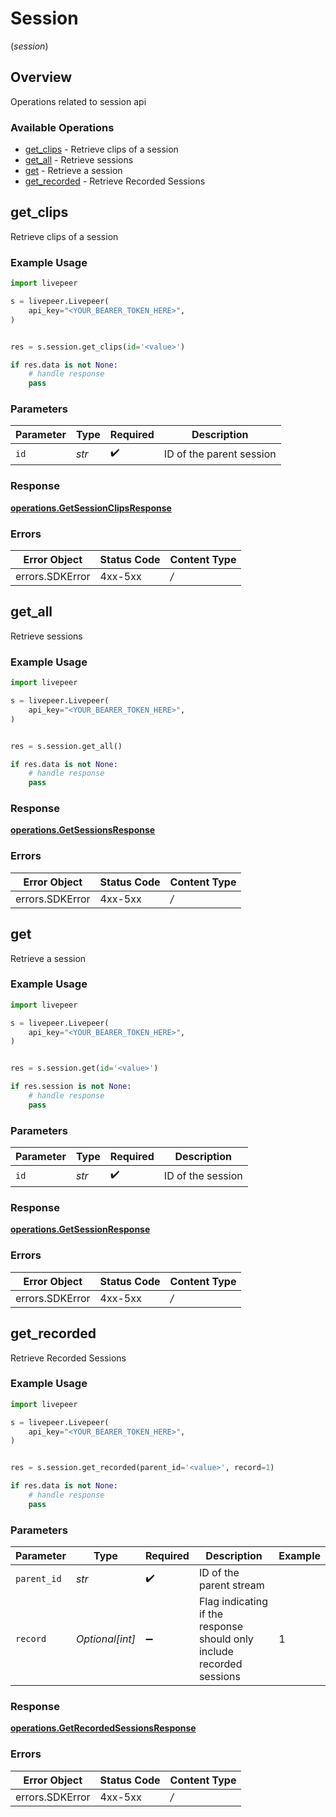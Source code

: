 # Session
(*session*)

## Overview

Operations related to session api

### Available Operations

* [get_clips](#get_clips) - Retrieve clips of a session
* [get_all](#get_all) - Retrieve sessions
* [get](#get) - Retrieve a session
* [get_recorded](#get_recorded) - Retrieve Recorded Sessions

## get_clips

Retrieve clips of a session

### Example Usage

```python
import livepeer

s = livepeer.Livepeer(
    api_key="<YOUR_BEARER_TOKEN_HERE>",
)


res = s.session.get_clips(id='<value>')

if res.data is not None:
    # handle response
    pass

```

### Parameters

| Parameter                | Type                     | Required                 | Description              |
| ------------------------ | ------------------------ | ------------------------ | ------------------------ |
| `id`                     | *str*                    | :heavy_check_mark:       | ID of the parent session |


### Response

**[operations.GetSessionClipsResponse](../../models/operations/getsessionclipsresponse.md)**
### Errors

| Error Object    | Status Code     | Content Type    |
| --------------- | --------------- | --------------- |
| errors.SDKError | 4xx-5xx         | */*             |

## get_all

Retrieve sessions

### Example Usage

```python
import livepeer

s = livepeer.Livepeer(
    api_key="<YOUR_BEARER_TOKEN_HERE>",
)


res = s.session.get_all()

if res.data is not None:
    # handle response
    pass

```


### Response

**[operations.GetSessionsResponse](../../models/operations/getsessionsresponse.md)**
### Errors

| Error Object    | Status Code     | Content Type    |
| --------------- | --------------- | --------------- |
| errors.SDKError | 4xx-5xx         | */*             |

## get

Retrieve a session

### Example Usage

```python
import livepeer

s = livepeer.Livepeer(
    api_key="<YOUR_BEARER_TOKEN_HERE>",
)


res = s.session.get(id='<value>')

if res.session is not None:
    # handle response
    pass

```

### Parameters

| Parameter          | Type               | Required           | Description        |
| ------------------ | ------------------ | ------------------ | ------------------ |
| `id`               | *str*              | :heavy_check_mark: | ID of the session  |


### Response

**[operations.GetSessionResponse](../../models/operations/getsessionresponse.md)**
### Errors

| Error Object    | Status Code     | Content Type    |
| --------------- | --------------- | --------------- |
| errors.SDKError | 4xx-5xx         | */*             |

## get_recorded

Retrieve Recorded Sessions

### Example Usage

```python
import livepeer

s = livepeer.Livepeer(
    api_key="<YOUR_BEARER_TOKEN_HERE>",
)


res = s.session.get_recorded(parent_id='<value>', record=1)

if res.data is not None:
    # handle response
    pass

```

### Parameters

| Parameter                                                              | Type                                                                   | Required                                                               | Description                                                            | Example                                                                |
| ---------------------------------------------------------------------- | ---------------------------------------------------------------------- | ---------------------------------------------------------------------- | ---------------------------------------------------------------------- | ---------------------------------------------------------------------- |
| `parent_id`                                                            | *str*                                                                  | :heavy_check_mark:                                                     | ID of the parent stream                                                |                                                                        |
| `record`                                                               | *Optional[int]*                                                        | :heavy_minus_sign:                                                     | Flag indicating if the response should only include recorded<br/>sessions<br/> | 1                                                                      |


### Response

**[operations.GetRecordedSessionsResponse](../../models/operations/getrecordedsessionsresponse.md)**
### Errors

| Error Object    | Status Code     | Content Type    |
| --------------- | --------------- | --------------- |
| errors.SDKError | 4xx-5xx         | */*             |
